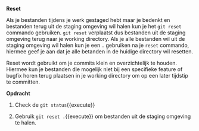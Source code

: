 **Reset**

Als je bestanden tijdens je werk gestaged hebt maar je bedenkt en bestanden terug uit de staging omgeving wil halen kun je het `git reset` commando gebruiken. `git reset` verplaatst dus bestanden uit de staging omgeving terug naar je working directory. Als je alle bestanden wil uit de staging omgeving wil halen kun je een `.` gebruiken na je `reset` commando, hiermee geef je aan dat je alle betanden in de huidige directory wil resetten.

Reset wordt gebruikt om je commits klein en overzichtelijk te houden. Hiermee kun je bestanden die mogelijk niet bij een specifieke feature of bugfix horen terug plaatsen in je working directory om op een later tijdstip te committen.

**Opdracht**

1) Check de ```git status```{{execute}}

2) Gebruik ```git reset .```{{execute}} om bestanden uit de staging omgeving te halen.

